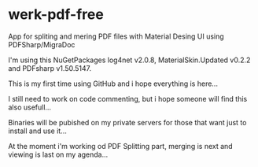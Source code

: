 # werk-pdf-free
App for spliting and mering PDF files with Material Desing UI using PDFSharp/MigraDoc

I'm using this NuGetPackages log4net v2.0.8, MaterialSkin.Updated v0.2.2 and PDFsharp v1.50.5147.

This is my first time using GitHub and i hope everything is here...

I still need to work on code commenting, but i hope someone will find this also usefull...

Binaries will be pubished on my private servers for those that want just to install and use it...

At the moment i'm working od PDF Splitting part, merging is next and viewing is last on my agenda...
